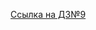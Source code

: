 [Ссылка на ДЗ№9](https://spring2016projectt.testrail.net/index.php?/suites/view/14&group_by=cases:section_id&group_order=asc)
